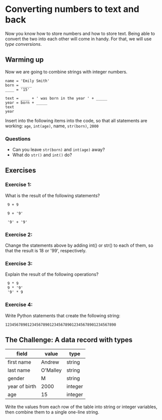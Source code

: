 
# Converting numbers to text and back

Now you know how to store numbers and how to store text. Being able to convert the two into each other will come in handy. For that, we will use *type conversions*.


## Warming up

Now we are going to combine strings with integer numbers.

    name = 'Emily Smith'
    born = _____
    ____ = '15'

    text = ____ + ' was born in the year ' + _____
    year = born + _____
    text
    year

Insert into the following items into the code, so that all statements are working: `age`, `int(age)`, name, `str(born)`, `2000`

### Questions

* Can you leave `str(born)` and `int(age)` away?
* What do `str()` and `int()` do?

## Exercises

### Exercise 1:

What is the result of the following statements?

     9 + 9

     9 + '9'

     '9' + '9'


### Exercise 2:

Change the statements above by adding int() or str() to each of them, so that the result is 18 or '99', respectively.


### Exercise 3:

Explain the result of the following operations?

     9 * 9
     9 * '9'
     '9' * 9

### Exercise 4:

Write Python statements that create the following string:

    12345678901234567890123456789012345678901234567890
    

## The Challenge: A data record with types

| field      | value    | type |
|------------|----------|------|
| first name | Andrew   | string |
| last name  | O'Malley | string |
| gender     | M | string |
| year of birth | 2000  | integer |
| age | 15 | integer |

Write the values from each row of the table into string or integer variables, then combine them to a single one-line string.

